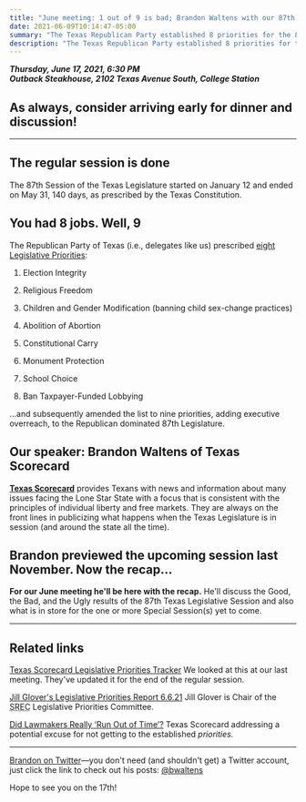 ```yaml
---
title: "June meeting: 1 out of 9 is bad; Brandon Waltens with our 87th Texas Legislature Recap"
date: 2021-06-09T10:14:47-05:00
summary: "The Texas Republican Party established 8 priorities for the 87th Legislature, then added another. Depending on how you define it, 8 are still pending."
description: "The Texas Republican Party established 8 priorities for the 87th Legislature, then added another. Depending on how you define it, 8 are still pending."
---
```


**_Thursday, June 17, 2021, 6:30 PM_**  
**_<strong><span class="hilite">Outback Steakhouse</span></strong>, 2102 Texas Avenue South, College Station_**

## As always, consider arriving early for dinner and discussion!

---

## The regular session is done

The 87th Session of the Texas Legislature started on January 12 and ended on May 31, 140 days, as prescribed by the Texas Constitution.  

## You had 8 jobs. Well, 9

The Republican Party of Texas (i.e., delegates like us) prescribed [eight Legislative Priorities](https://www.texasgop.org/legislative-priorities-report-6-6-21/):  

1. Election Integrity

2. Religious Freedom

3. Children and Gender Modification (banning child sex-change practices)

4. Abolition of Abortion

5. Constitutional Carry

6. Monument Protection

7. School Choice

8. Ban Taxpayer-Funded Lobbying

...and subsequently amended the list to nine priorities, adding executive overreach, to the Republican dominated 87th Legislature.  

## Our speaker: Brandon Waltens of Texas Scorecard

**[Texas Scorecard](https://texasscorecard.com/)** provides Texans with news and information about many issues facing the Lone Star State with a focus that is consistent with the principles of individual liberty and free markets.  They are always on the front lines in publicizing what happens when the Texas Legislature is in session (and around the state all the time).  

## Brandon previewed the upcoming session last November. Now the recap... 

**For our June meeting he'll be here with the recap.** He'll discuss the Good, the Bad, and the Ugly results of the 87th Texas Legislative Session and also what is in store for the one or more Special Session(s) yet to come.  

---

## Related links

[Texas Scorecard Legislative Priorities Tracker](https://texasscorecard.com/state/legislative-priorities-tracker/) We looked at this at our last meeting. They've updated it for the end of the regular session.   

[Jill Glover's Legislative Priorities Report 6.6.21](https://www.texasgop.org/legislative-priorities-report-6-6-21/) Jill Glover is Chair of the <abbr title="State Republican Executive Committee">SREC</abbr> Legislative Priorities Committee.   

[Did Lawmakers Really ‘Run Out of Time’?](https://texasscorecard.com/state/did-lawmakers-really-run-out-of-time/) Texas Scorecard addressing a potential excuse for not getting to the established *priorities.*      

---

[Brandon on Twitter](https://twitter.com/bwaltens)&mdash;you don't need (and shouldn't get) a Twitter account, just click the link to check out his posts: [@bwaltens](https://twitter.com/bwaltens)  

Hope to see you on the 17th! 
